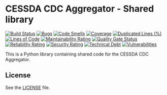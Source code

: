 # CESSDA CDC Aggregator - Shared library #

[![Build Status](https://jenkins.cessda.eu/buildStatus/icon?job=cessda.cdc.aggregator.shared-library%2Fmaster)](https://jenkins.cessda.eu/job/cessda.cdc.aggregator.shared-library/job/master/)
[![Bugs](https://sonarqube.cessda.eu/api/project_badges/measure?project=cessda.cdc.aggregator.shared-library&metric=bugs)](https://sonarqube.cessda.eu/dashboard?id=cessda.cdc.aggregator.shared-library)
[![Code Smells](https://sonarqube.cessda.eu/api/project_badges/measure?project=cessda.cdc.aggregator.shared-library&metric=code_smells)](https://sonarqube.cessda.eu/dashboard?id=cessda.cdc.aggregator.shared-library)
[![Coverage](https://sonarqube.cessda.eu/api/project_badges/measure?project=cessda.cdc.aggregator.shared-library&metric=coverage)](https://sonarqube.cessda.eu/dashboard?id=cessda.cdc.aggregator.shared-library)
[![Duplicated Lines (%)](https://sonarqube.cessda.eu/api/project_badges/measure?project=cessda.cdc.aggregator.shared-library&metric=duplicated_lines_density)](https://sonarqube.cessda.eu/dashboard?id=cessda.cdc.aggregator.shared-library)
[![Lines of Code](https://sonarqube.cessda.eu/api/project_badges/measure?project=cessda.cdc.aggregator.shared-library&metric=ncloc)](https://sonarqube.cessda.eu/dashboard?id=cessda.cdc.aggregator.shared-library)
[![Maintainability Rating](https://sonarqube.cessda.eu/api/project_badges/measure?project=cessda.cdc.aggregator.shared-library&metric=sqale_rating)](https://sonarqube.cessda.eu/dashboard?id=cessda.cdc.aggregator.shared-library)
[![Quality Gate Status](https://sonarqube.cessda.eu/api/project_badges/measure?project=cessda.cdc.aggregator.shared-library&metric=alert_status)](https://sonarqube.cessda.eu/dashboard?id=cessda.cdc.aggregator.shared-library)
[![Reliability Rating](https://sonarqube.cessda.eu/api/project_badges/measure?project=cessda.cdc.aggregator.shared-library&metric=reliability_rating)](https://sonarqube.cessda.eu/dashboard?id=cessda.cdc.aggregator.shared-library)
[![Security Rating](https://sonarqube.cessda.eu/api/project_badges/measure?project=cessda.cdc.aggregator.shared-library&metric=security_rating)](https://sonarqube.cessda.eu/dashboard?id=cessda.cdc.aggregator.shared-library)
[![Technical Debt](https://sonarqube.cessda.eu/api/project_badges/measure?project=cessda.cdc.aggregator.shared-library&metric=sqale_index)](https://sonarqube.cessda.eu/dashboard?id=cessda.cdc.aggregator.shared-library)
[![Vulnerabilities](https://sonarqube.cessda.eu/api/project_badges/measure?project=cessda.cdc.aggregator.shared-library&metric=vulnerabilities)](https://sonarqube.cessda.eu/dashboard?id=cessda.cdc.aggregator.shared-library)

This is a Python library containing shared code for the CESSDA CDC Aggregator.

## License

See the [LICENSE](LICENSE.txt) file.
